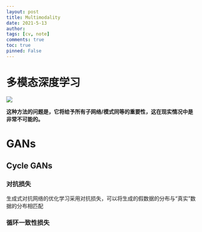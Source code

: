 ```yaml
---
layout: post
title: Multimodality
date: 2021-5-13
author: 
tags: [cv, note]
comments: true
toc: true
pinned: False
---
```


<!-- more -->

# 多模态深度学习

![](https://mmbiz.qpic.cn/mmbiz_png/KYSDTmOVZvo1EdSn7KVmTx1gBibXH6D0lr5gvdcY3k8VG7zSA5X5d5ibXPvDgpibMo6A1tHCOkiaV4q605bDCRicMTg/640?wx_fmt=png&tp=webp&wxfrom=5&wx_lazy=1&wx_co=1)


**这种方法的问题是，它将给予所有子网络/模式同等的重要性，这在现实情况中是非常不可能的。**

# GANs

## Cycle GANs

### 对抗损失
生成式对抗网络的优化学习采用对抗损失，可以将生成的假数据的分布与“真实”数据的分布相匹配

### 循环一致性损失

